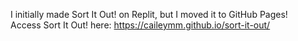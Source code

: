 I initially made Sort It Out! on Replit, but I moved it to GitHub Pages! \
Access Sort It Out! here: https://caileymm.github.io/sort-it-out/
